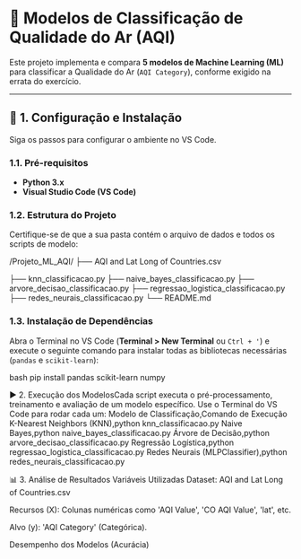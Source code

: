 # 📄 Modelos de Classificação de Qualidade do Ar (AQI)

Este projeto implementa e compara **5 modelos de Machine Learning (ML)** para classificar a Qualidade do Ar (`AQI Category`), conforme exigido na errata do exercício.

---

## 🚀 1. Configuração e Instalação

Siga os passos para configurar o ambiente no VS Code.

### 1.1. Pré-requisitos

* **Python 3.x**
* **Visual Studio Code (VS Code)**

### 1.2. Estrutura do Projeto

Certifique-se de que a sua pasta contém o arquivo de dados e todos os scripts de modelo:

/Projeto_ML_AQI/ ├── AQI and Lat Long of Countries.csv

├── knn_classificacao.py ├── naive_bayes_classificacao.py ├── arvore_decisao_classificacao.py ├── regressao_logistica_classificacao.py ├── redes_neurais_classificacao.py └── README.md

### 1.3. Instalação de Dependências

Abra o Terminal no VS Code (**Terminal > New Terminal** ou `Ctrl + '`) e execute o seguinte comando para instalar todas as bibliotecas necessárias (`pandas` e `scikit-learn`):

bash
pip install pandas scikit-learn numpy

▶️ 2. Execução dos ModelosCada script executa o pré-processamento, treinamento e avaliação de um modelo específico. Use o Terminal do VS Code para rodar cada um:
Modelo de Classificação,Comando de Execução
K-Nearest Neighbors (KNN),python knn_classificacao.py
Naive Bayes,python naive_bayes_classificacao.py
Árvore de Decisão,python arvore_decisao_classificacao.py
Regressão Logística,python regressao_logistica_classificacao.py
Redes Neurais (MLPClassifier),python redes_neurais_classificacao.py

📊 3. Análise de Resultados
Variáveis Utilizadas
Dataset: AQI and Lat Long of Countries.csv

Recursos (X): Colunas numéricas como 'AQI Value', 'CO AQI Value', 'lat', etc.

Alvo (y): 'AQI Category' (Categórica).

Desempenho dos Modelos (Acurácia)



